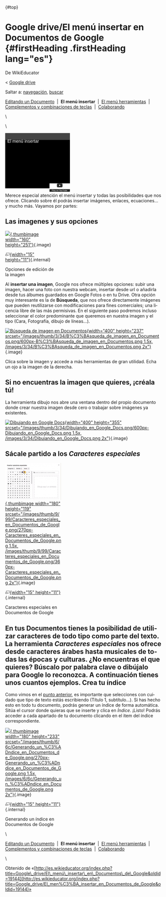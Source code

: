 <div id="content" class="mw-body" role="main">

[](){#top}
<div id="mw-js-message" style="display:none;">

</div>

<span dir="auto">Google drive/El menú insertar en Documentos de Google</span> {#firstHeading .firstHeading lang="es"}
=============================================================================

<div id="bodyContent">

<div id="siteSub">

De WikiEducator

</div>

<div id="contentSub">

<span class="subpages">&lt; [Google
drive](/Google_drive "Google drive")</span>

</div>

<div id="jump-to-nav" class="mw-jump">

Saltar a: [navegación](#mw-navigation), [buscar](#p-search)

</div>

<div id="mw-content-text" class="mw-content-ltr" lang="es" dir="ltr">

<div id="SimpleNav" class="navigation">

<div id="ProjectNavPages">

[Editando un
Documento](/Google_drive/Introducci%C3%B3n_a_Documentos_de_Google "Google drive/Introducción a Documentos de Google")
 |  **El menú insertar**  |  [El menú
herramientas](/Google_drive/El_men%C3%BA_herramientas_en_Documentos_de_Google "Google drive/El menú herramientas en Documentos de Google")
 |  [Complementos y combinaciones de
teclas](/Google_drive/Complementos_y_combinaciones_de_teclas_en_Documentos_de_Google "Google drive/Complementos y combinaciones de teclas en Documentos de Google")
 | 
[Colaborando](/Google_drive/Colaborando_con_Documentos_de_Google "Google drive/Colaborando con Documentos de Google")

</div>

</div>

\

\

<div class="plainlinks floatright">

[](https://www.youtube.com/watch?v=pmy8OmviJO8%26rel%3D0&t=0)
<div class="weYouTube" data-ytid="pmy8OmviJO8&amp;rel=0"
data-thumbnail="Google_Docs.png" data-list="" data-index=""
data-target="non_blank"
style="width:209px; height:178px; background: black; position: relative;">

![](images/clear1x1.gif){width="209" height="178"}
<div class="weYouTubeTitleContainer"
style="color: white; background: rgba(69,69,69,75); position: absolute; top: 0px; width: 100%; height: 18px; font: 14px sans-serif; padding-top: 4px;">

<span class="weYouTubeTitle" style="padding-left: 0.5em;">El menú
insertar</span>

</div>

<div class="weYouTubePlay"
style="position:absolute; top: 148px; left: 143px;">

![](images/start_play_YouTube.png)

</div>

</div>

</div>

Merece especial atención el menú insertar y todas las posibilidades que
nos ofrece. Clicando sobre él podrás insertar imágenes, enlaces,
ecuaciones... y mucho más. Vayamos por partes:

<span id="Las_imagenes_y_sus_opciones" class="mw-headline">Las imagenes y sus opciones</span>
---------------------------------------------------------------------------------------------

<div class="thumb tright">

<div class="thumbinner" style="width:162px;">

[![](images/Opciones_de_edici%C3%B3n_de_la_imagen.png){.thumbimage
width="160"
height="251"}](/Archivo:Opciones_de_edici%C3%B3n_de_la_imagen.png){.image}
<div class="thumbcaption">

<div class="magnify">

[![](images/magnify-clip.png){width="15"
height="11"}](/Archivo:Opciones_de_edici%C3%B3n_de_la_imagen.png "Aumentar"){.internal}

</div>

Opciones de edición de la imagen

</div>

</div>

</div>

Al **insertar una imagen**, Google nos ofrece múltiples opciones: subir
una imagen, hacer una foto con nuestra webcam, insertar desde url o
añadirla desde tus álbumes guardados en Google Fotos o en tu Drive. Otra
opción muy interesante es la de **Búsqueda**, que nos ofrece
directamente imágenes que pueden reutilizarse con modificaciones para
fines comerciales; una licencia libre de las más permisivas. En el
siguiente paso podremos incluso seleccionar el color predominante que
queremos en nuestra imagen y el tipo (Cara, Fotografía, dibujo de
líneas...).
<div class="center">

<div class="floatnone">

[![Búsqueda de imagen en
Documentos](images/400px-B%C3%BAsqueda_de_imagen_en_Documentos.png){width="400"
height="237"
srcset="/images/thumb/3/34/B%C3%BAsqueda_de_imagen_en_Documentos.png/600px-B%C3%BAsqueda_de_imagen_en_Documentos.png 1.5x, /images/3/34/B%C3%BAsqueda_de_imagen_en_Documentos.png 2x"}](/Archivo:B%C3%BAsqueda_de_imagen_en_Documentos.png "Búsqueda de imagen en Documentos"){.image}

</div>

</div>

Clica sobre la imagen y accede a más herramientas de gran utilidad. Echa
un ojo a la imagen de la derecha.

<span id="Si_no_encuentras_la_imagen_que_quieres.2C_.C2.A1cr.C3.A9ala_t.C3.BA.21" class="mw-headline">Si no encuentras la imagen que quieres, ¡créala tú!</span>
----------------------------------------------------------------------------------------------------------------------------------------------------------------

La herramienta dibujo nos abre una ventana dentro del propio documento
donde crear nuestra imagen desde cero o trabajar sobre imágenes ya
existentes.

<div class="center">

<div class="floatnone">

[![Dibujando en Google
Docs](images/400px-Dibujando_en_Google_Docs.png){width="400"
height="355"
srcset="/images/thumb/3/34/Dibujando_en_Google_Docs.png/600px-Dibujando_en_Google_Docs.png 1.5x, /images/3/34/Dibujando_en_Google_Docs.png 2x"}](/Archivo:Dibujando_en_Google_Docs.png "Dibujando en Google Docs"){.image}

</div>

</div>

<span id="S.C3.A1cale_partido_a_los_Caracteres_especiales" class="mw-headline">Sácale partido a los *Caracteres especiales*</span>
----------------------------------------------------------------------------------------------------------------------------------

<div class="thumb tright">

<div class="thumbinner" style="width:182px;">

[![](images/180px-Caracteres_especiales_en_Documentos_de_Google.png){.thumbimage
width="180" height="119"
srcset="/images/thumb/9/99/Caracteres_especiales_en_Documentos_de_Google.png/270px-Caracteres_especiales_en_Documentos_de_Google.png 1.5x, /images/thumb/9/99/Caracteres_especiales_en_Documentos_de_Google.png/360px-Caracteres_especiales_en_Documentos_de_Google.png 2x"}](/Archivo:Caracteres_especiales_en_Documentos_de_Google.png){.image}
<div class="thumbcaption">

<div class="magnify">

[![](images/magnify-clip.png){width="15"
height="11"}](/Archivo:Caracteres_especiales_en_Documentos_de_Google.png "Aumentar"){.internal}

</div>

Caracteres especiales en Documentos de Google

</div>

</div>

</div>

En tus Documentos tienes la posibilidad de utilizar caracteres de todo
tipo como parte del texto. La herramienta *Caracteres especiales* nos
ofrece desde caracteres árabes hasta musicales de todas las épocas y
culturas. ¿No encuentras el que quieres? Búscalo por palabra clave o
dibújalo para Google lo reconozca. A continuación tienes unos cuantos
ejemplos.
<span id="Crea_tu_.C3.ADndice" class="mw-headline">Crea tu índice</span>
------------------------------------------------------------------------

Como vimos en el [punto
anterior](/Google_drive/Introducci%C3%B3n_a_Documentos_de_Google "Google drive/Introducción a Documentos de Google"),
es importante que selecciones con cuidado que tipo de texto estás
escribiendo (Título 1, subtítulo...). Si has hecho esto en todo tu
documento, podrás generar un índice de forma automática. Sitúa el cursor
donde quieras que se inserte y clica en *Índice*. ¡Listo! Podrás acceder
a cada apartado de tu documento clicando en el item del índice
correspondiente.

<div class="center">

<div class="thumb tnone">

<div class="thumbinner" style="width:182px;">

[![](images/180px-Generando_un_%C3%ADndice_en_Documentos_de_Google.png){.thumbimage
width="180" height="233"
srcset="/images/thumb/6/6c/Generando_un_%C3%ADndice_en_Documentos_de_Google.png/270px-Generando_un_%C3%ADndice_en_Documentos_de_Google.png 1.5x, /images/6/6c/Generando_un_%C3%ADndice_en_Documentos_de_Google.png 2x"}](/Archivo:Generando_un_%C3%ADndice_en_Documentos_de_Google.png){.image}
<div class="thumbcaption">

<div class="magnify">

[![](images/magnify-clip.png){width="15"
height="11"}](/Archivo:Generando_un_%C3%ADndice_en_Documentos_de_Google.png "Aumentar"){.internal}

</div>

Generando un índice en Documentos de Google

</div>

</div>

</div>

</div>

\

<div id="SimpleNav" class="navigation">

<div id="ProjectNavPages">

[Editando un
Documento](/Google_drive/Introducci%C3%B3n_a_Documentos_de_Google "Google drive/Introducción a Documentos de Google")
 |  **El menú insertar**  |  [El menú
herramientas](/Google_drive/El_men%C3%BA_herramientas_en_Documentos_de_Google "Google drive/El menú herramientas en Documentos de Google")
 |  [Complementos y combinaciones de
teclas](/Google_drive/Complementos_y_combinaciones_de_teclas_en_Documentos_de_Google "Google drive/Complementos y combinaciones de teclas en Documentos de Google")
 | 
[Colaborando](/Google_drive/Colaborando_con_Documentos_de_Google "Google drive/Colaborando con Documentos de Google")

</div>

</div>

\

</div>

<div class="printfooter">

Obtenido de
«[http://es.wikieducator.org/index.php?title=Google\_drive/El\_menú\_insertar\_en\_Documentos\_de\_Google&oldid=19144](http://es.wikieducator.org/index.php?title=Google_drive/El_men%C3%BA_insertar_en_Documentos_de_Google&oldid=19144)»

</div>

<div id="catlinks" class="catlinks catlinks-allhidden">

</div>

<div class="visualClear">

</div>

</div>

</div>
